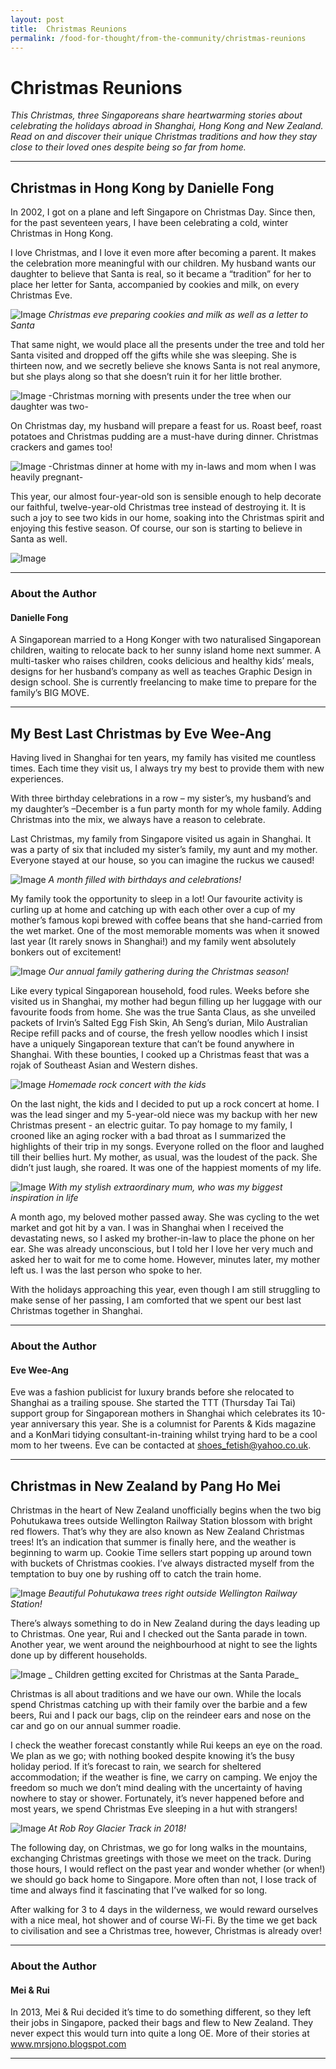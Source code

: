 ```yaml
---
layout: post
title:  Christmas Reunions
permalink: /food-for-thought/from-the-community/christmas-reunions
---
```

# Christmas Reunions


*This Christmas, three Singaporeans share heartwarming stories about celebrating the holidays abroad in Shanghai, Hong Kong and New Zealand. Read on and discover their unique Christmas traditions and how they stay close to their loved ones despite being so far from home.*

---

## Christmas in Hong Kong by Danielle Fong 

In 2002, I got on a plane and left Singapore on Christmas Day. Since then, for the past seventeen years, I have been celebrating a cold, winter Christmas in Hong Kong. 

I love Christmas, and I love it even more after becoming a parent. It makes the celebration more meaningful with our children. My husband wants our daughter to believe that Santa is real, so it became a “tradition” for her to place her letter for Santa, accompanied by cookies and milk, on every Christmas Eve.

![Image](/images/stories/2019/christmas-in-hk-1.png)
_Christmas eve preparing cookies and milk as well as a letter to Santa_

That same night, we would place all the presents under the tree and told her Santa visited and dropped off the gifts while she was sleeping. She is thirteen now, and we secretly believe she knows Santa is not real anymore, but she plays along so that she doesn’t ruin it for her little brother. 

![Image](/images/stories/2019/christmas-in-hk-2.png)
-Christmas morning with presents under the tree when our daughter was two-

On Christmas day, my husband will prepare a feast for us. Roast beef, roast potatoes and Christmas pudding are a must-have during dinner. Christmas crackers and games too!

![Image](/images/stories/2019/christmas-in-hk-3.png)
-Christmas dinner at home with my in-laws and mom when I was heavily pregnant-

This year, our almost four-year-old son is sensible enough to help decorate our faithful, twelve-year-old Christmas tree instead of destroying it. It is such a joy to see two kids in our home, soaking into the Christmas spirit and enjoying this festive season. Of course, our son is starting to believe in Santa as well.

![Image](/images/stories/2019/christmas-in-hk-4.png)

---

### About the Author

#### Danielle Fong

A Singaporean married to a Hong Konger with two naturalised Singaporean children, waiting to relocate back to her sunny island home next summer. A multi-tasker who raises children, cooks delicious and healthy kids’ meals, designs for her husband’s company as well as teaches Graphic Design in design school. She is currently freelancing to make time to prepare for the family’s BIG MOVE.

---

## My Best Last Christmas by Eve Wee-Ang

Having lived in Shanghai for ten years, my family has visited me countless times. Each time they visit us, I always try my best to provide them with new experiences.

With three birthday celebrations in a row – my sister’s, my husband’s and my daughter’s –December is a fun party month for my whole family. Adding Christmas into the mix, we always have a reason to celebrate.

Last Christmas, my family from Singapore visited us again in Shanghai. It was a party of six that included my sister’s family, my aunt and my mother. Everyone stayed at our house, so you can imagine the ruckus we caused! 

![Image](/images/stories/2019/my-best-last-christmas-1.png)
_A month filled with birthdays and celebrations!_

My family took the opportunity to sleep in a lot! Our favourite activity is curling up at home and catching up with each other over a cup of my mother’s famous kopi brewed with coffee beans that she hand-carried from the wet market. One of the most memorable moments was when it snowed last year (It rarely snows in Shanghai!) and my family went absolutely bonkers out of excitement!

![Image](/images/stories/2019/my-best-last-christmas-2.png)
_Our annual family gathering during the Christmas season!_

Like every typical Singaporean household, food rules. Weeks before she visited us in Shanghai, my mother had begun filling up her luggage with our favourite foods from home. She was the true Santa Claus, as she unveiled packets of Irvin’s Salted Egg Fish Skin, Ah Seng’s durian, Milo Australian Recipe refill packs and of course, the fresh yellow noodles which I insist have a uniquely Singaporean texture that can’t be found anywhere in Shanghai. With these bounties, I cooked up a Christmas feast that was a rojak of Southeast Asian and Western dishes.

![Image](/images/stories/2019/my-best-last-christmas-3.png)
_Homemade rock concert with the kids_

On the last night, the kids and I decided to put up a rock concert at home. I was the lead singer and my 5-year-old niece was my backup with her new Christmas present - an electric guitar. To pay homage to my family, I crooned like an aging rocker with a bad throat as I summarized the highlights of their trip in my songs. Everyone rolled on the floor and laughed till their bellies hurt. My mother, as usual, was the loudest of the pack. She didn’t just laugh, she roared. It was one of the happiest moments of my life. 

![Image](/images/stories/2019/my-best-last-christmas-4.png)
_With my stylish extraordinary mum, who was my biggest inspiration in life_

A month ago, my beloved mother passed away. She was cycling to the wet market and got hit by a van. I was in Shanghai when I received the devastating news, so I asked my brother-in-law to place the phone on her ear. She was already unconscious, but I told her I love her very much and asked her to wait for me to come home. However, minutes later, my mother left us. I was the last person who spoke to her. 

With the holidays approaching this year, even though I am still struggling to make sense of her passing, I am comforted that we spent our best last Christmas together in Shanghai. 

---

### About the Author

#### Eve Wee-Ang

Eve was a fashion publicist for luxury brands before she relocated to Shanghai as a trailing spouse. She started the TTT (Thursday Tai Tai) support group for Singaporean mothers in Shanghai which celebrates its 10-year anniversary this year. She is a columnist for Parents & Kids magazine and a KonMari tidying consultant-in-training whilst trying hard to be a cool mom to her tweens. Eve can be contacted at <shoes_fetish@yahoo.co.uk>.

---

## Christmas in New Zealand by Pang Ho Mei 

Christmas in the heart of New Zealand unofficially begins when the two big Pohutukawa trees outside Wellington Railway Station blossom with bright red flowers. That’s why they are also known as New Zealand Christmas trees! It’s an indication that summer is finally here, and the weather is beginning to warm up. Cookie Time sellers start popping up around town with buckets of Christmas cookies. Iʼve always distracted myself from the temptation to buy one by rushing off to catch the train home. 

![Image](/images/stories/2019/christmasinnz1.png)
_Beautiful Pohutukawa trees right outside Wellington Railway Station!_

There’s always something to do in New Zealand during the days leading up to Christmas. One year, Rui and I checked out the Santa parade in town. Another year, we went around the neighbourhood at night to see the lights done up by different households.

![Image](/images/stories/2019christmasinnz2.png)
_ Children getting excited for Christmas at the Santa Parade_

Christmas is all about traditions and we have our own. While the locals spend Christmas catching up with their family over the barbie and a few beers, Rui and I pack our bags, clip on the reindeer ears and nose on the car and go on our annual summer roadie. 

I check the weather forecast constantly while Rui keeps an eye on the road. We plan as we go; with nothing booked despite knowing it’s the busy holiday period. If it’s forecast to rain, we search for sheltered accommodation; if the weather is fine, we carry on camping. We enjoy the freedom so much we don’t mind dealing with the uncertainty of having nowhere to stay or shower. Fortunately, it’s never happened before and most years, we spend Christmas Eve sleeping in a hut with strangers! 

![Image](/images/stories/2019/christmasinnz3.png)
_At Rob Roy Glacier Track in 2018!_

The following day, on Christmas, we go for long walks in the mountains, exchanging Christmas greetings with those we meet on the track. During those hours, I would reflect on the past year and wonder whether (or when!) we should go back home to Singapore. More often than not, I lose track of time and always find it fascinating that I’ve walked for so long.

After walking for 3 to 4 days in the wilderness, we would reward ourselves with a nice meal, hot shower and of course Wi-Fi. By the time we get back to civilisation and see a Christmas tree, however, Christmas is already over!	

---

### About the Author

#### Mei & Rui 
 
In 2013, Mei & Rui decided it’s time to do something different, so they left their jobs in Singapore, packed their bags and flew to New Zealand. They never expect this would turn into quite a long OE. More of their stories at www.mrsjono.blogspot.com

---

